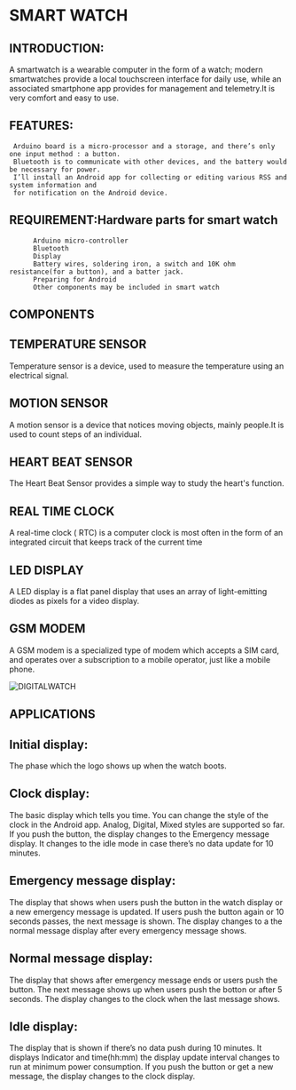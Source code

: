 # SMART WATCH
## INTRODUCTION:
 A smartwatch is a wearable computer in the form of a watch; modern smartwatches provide a local touchscreen interface for daily use, while an associated smartphone app provides for management and telemetry.It is very comfort and easy to use.
 
## FEATURES:
     Arduino board is a micro-processor and a storage, and there’s only one input method : a button. 
     Bluetooth is to communicate with other devices, and the battery would be necessary for power. 
     I’ll install an Android app for collecting or editing various RSS and system information and 
     for notification on the Android device.

## REQUIREMENT:Hardware parts for smart watch
          Arduino micro-controller
          Bluetooth
          Display
          Battery wires, soldering iron, a switch and 10K ohm resistance(for a button), and a batter jack. 
          Preparing for Android
          Other components may be included in smart watch

## COMPONENTS 
## TEMPERATURE SENSOR 
 Temperature sensor is a device, used to measure the temperature using an electrical signal.

## MOTION SENSOR
 A motion sensor is a device that notices moving objects, mainly people.It is used to count steps of an individual.
 
## HEART BEAT SENSOR
The Heart Beat Sensor provides a simple way to study the heart's function. 

## REAL TIME CLOCK
A real-time clock ( RTC) is a computer clock is most often in the form of an integrated circuit that keeps track of the current time 

## LED DISPLAY
A LED display is a flat panel display that uses an array of light-emitting diodes as pixels for a video display.

## GSM MODEM
A GSM modem is a specialized type of modem which accepts a SIM card, and operates over a subscription to a mobile operator, just like a mobile phone.




![DIGITALWATCH](https://user-images.githubusercontent.com/98824204/154855609-f37522b4-174d-407a-816e-e01f313efc34.png)

## APPLICATIONS
## Initial display:
The phase which the logo shows up when the watch boots.

## Clock display:
The basic display which tells you time. You can change the style of the clock in the Android app. Analog, Digital, Mixed styles are supported so far. If you push the button, the display changes to the Emergency message display. It changes to the idle mode in case there’s no data update for 10 minutes.

## Emergency message display:
The display that shows when users push the button in the watch display or a new emergency message is updated. If users push the button again or 10 seconds passes, the next message is shown. The display changes to a the normal message display after every emergency message shows.

## Normal message display:
The display that shows after emergency message ends or users push the button. The next message shows up when users push the botton or after 5 seconds. The display changes to the clock when the last message shows.

## Idle display:
The display that is shown if there’s no data push during 10 minutes. It displays Indicator and time(hh:mm) the display update interval changes to run at minimum power consumption. If you push the button or get a new message, the display changes to the clock display.




